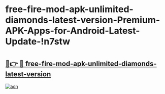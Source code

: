 # free-fire-mod-apk-unlimited-diamonds-latest-version-Premium-APK-Apps-for-Android-Latest-Update-!n7stw

# <h2><a href="https://t0juh2.esa.edu.pl?title=free-fire-mod-apk-unlimited-diamonds-latest-version&ref=n7stw">🔗👉 🔴 free-fire-mod-apk-unlimited-diamonds-latest-version</a></h2>

[![acn](https://github.com/user-attachments/assets/0f9c940e-d8b0-45ae-aac7-cd30a18b3e1c)](https://t0juh2.esa.edu.pl?title=free-fire-mod-apk-unlimited-diamonds-latest-version&ref=n7stw)


